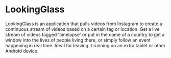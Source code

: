 # LookingGlass
LookingGlass is an application that pulls  videos from Instagram to create a continuous stream of videos based on a certain tag or location. Get a live stream of videos tagged 'timelapse' or put in the name of a country to get a window into the lives of people living there, or simply follow an event happening in real time. Ideal for leaving it running on an extra tablet or other Android device.
